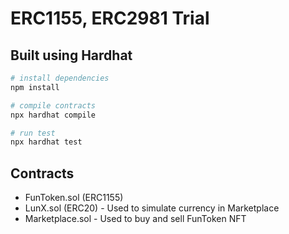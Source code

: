 # ERC1155, ERC2981 Trial

## Built using Hardhat
```sh
# install dependencies
npm install

# compile contracts
npx hardhat compile

# run test
npx hardhat test

```

## Contracts

- FunToken.sol (ERC1155)
- LunX.sol (ERC20) - Used to simulate currency in Marketplace
- Marketplace.sol  - Used to buy and sell FunToken NFT